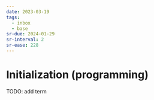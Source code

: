 ```yaml
---
date: 2023-03-19
tags:
  - inbox
  - base
sr-due: 2024-01-29
sr-interval: 2
sr-ease: 228
---
```

# Initialization (programming)

TODO: add term
